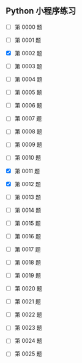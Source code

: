 ## Python 小程序练习 ##

- [ ] 第 0000 题
- [ ] 第 0001 题
- [X] 第 0002 题
- [ ] 第 0003 题
- [ ] 第 0004 题
- [ ] 第 0005 题
- [ ] 第 0006 题
- [ ] 第 0007 题
- [ ] 第 0008 题
- [ ] 第 0009 题
- [ ] 第 0010 题
- [X] 第 0011 题
- [X] 第 0012 题
- [ ] 第 0013 题
- [ ] 第 0014 题
- [ ] 第 0015 题
- [ ] 第 0016 题
- [ ] 第 0017 题
- [ ] 第 0018 题
- [ ] 第 0019 题
- [ ] 第 0020 题
- [ ] 第 0021 题
- [ ] 第 0022 题
- [ ] 第 0023 题
- [ ] 第 0024 题
- [ ] 第 0025 题

